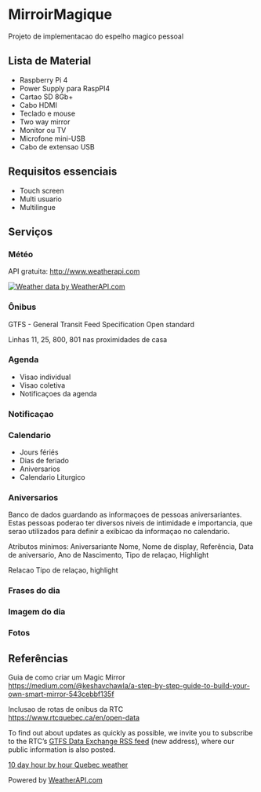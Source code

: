 # MirroirMagique

Projeto de implementacao do espelho magico pessoal

## Lista de Material 

- Raspberry Pi 4
- Power Supply para RaspPI4 
- Cartao SD 8Gb+
- Cabo HDMI 
- Teclado e mouse 
- Two way mirror 
- Monitor ou TV 
- Microfone mini-USB 
- Cabo de extensao USB 

## Requisitos essenciais 

- Touch screen 
- Multi usuario 
- Multilingue 


## Serviços 

### Météo

API gratuita: http://www.weatherapi.com

<a href="https://www.weatherapi.com/" title="Free Weather API"><img src='http://cdn.weatherapi.com/v4/images/weatherapi_logo.png' alt="Weather data by WeatherAPI.com" border="0"></a>




### Ônibus 

GTFS - General Transit Feed Specification 
Open standard

Linhas 11, 25, 800, 801 nas proximidades de casa


### Agenda 

- Visao individual 
- Visao coletiva 
- Notificaçoes da agenda

### Notificaçao
### Calendario 
- Jours fériés
- Dias de feriado 
- Aniversarios  
- Calendario Liturgico

### Aniversarios 
Banco de dados guardando as informaçoes de pessoas aniversariantes.  Estas pessoas poderao ter diversos niveis de intimidade e importancia, que serao utilizados para definir a exibicao da informaçao no calendario. 

Atributos minimos: 
Aniversariante
Nome, Nome de display, Referência, Data de aniversario, Ano de Nascimento, Tipo de relaçao, Highlight

Relacao
Tipo de relaçao, highlight


### Frases do dia 
### Imagem do dia 
### Fotos 


## Referências 

Guia de como criar um Magic Mirror   
https://medium.com/@keshavchawla/a-step-by-step-guide-to-build-your-own-smart-mirror-543cebbf135f


Inclusao de rotas de onibus da RTC  
https://www.rtcquebec.ca/en/open-data

To find out about updates as quickly as possible, we invite you to subscribe to the RTC’s [GTFS Data Exchange RSS feed](http://www.gtfs-data-exchange.com/agency/rseau-de-transport-de-la-capitale-rtc/feed) (new address), where our public information is also posted.




<div id="weatherapi-weather-widget-2"></div><script type='text/javascript' src='https://www.weatherapi.com/weather/widget.ashx?loc=316572&wid=2&tu=1&div=weatherapi-weather-widget-2' async></script><noscript><a href="https://www.weatherapi.com/weather/q/quebec-316572" alt="Hour by hour Quebec weather">10 day hour by hour Quebec weather</a></noscript>

Powered by <a href="https://www.weatherapi.com/" title="Free Weather API">WeatherAPI.com</a>
